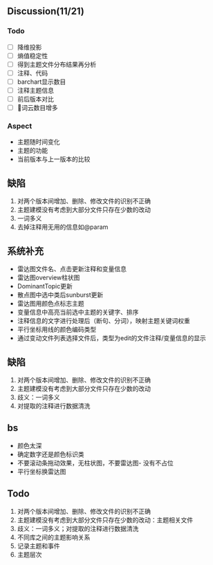 ## Discussion(11/21)
### Todo
- [ ] 降维投影
- [ ] 熵值稳定性
- [ ] 得到主题文件分布结果再分析
- [ ] 注释、代码
- [ ] barchart显示数目
- [ ] 注释主题信息         
- [ ] 前后版本对比
- [ ] 词云数目增多  
### Aspect
- 主题随时间变化
- 主题的功能
- 当前版本与上一版本的比较

## 缺陷
1. 对两个版本间增加、删除、修改文件的识别不正确
2. 主题建模没有考虑到大部分文件只存在少数的改动
3. 一词多义
4. 去掉注释用无用的信息如@param

## 系统补充
- 雷达图文件名、点击更新注释和变量信息
- 雷达图overview柱状图
- DominantTopic更新
- 散点图中选中类后sunburst更新
- 雷达图用颜色点标志主题
- 变量信息中高亮当前选中主题的关键字、排序
- 注释信息的文字进行处理后（断句、分词），映射主题关键词权重
- 平行坐标用线的颜色编码类型
- 通过变动文件列表选择文件后，类型为edit的文件注释/变量信息的显示

## 缺陷
1. 对两个版本间增加、删除、修改文件的识别不正确
2. 主题建模没有考虑到大部分文件只存在少数的改动
3. 歧义：一词多义
4. 对提取的注释进行数据清洗

## bs
- 颜色太深
- 确定数字还是颜色标识类
- 不要滚动条拖动效果，无柱状图，不要雷达图- 没有不占位
- 平行坐标换雷达图

## Todo
1. 对两个版本间增加、删除、修改文件的识别不正确
2. 主题建模没有考虑到大部分文件只存在少数的改动：主题相关文件
3. 歧义：一词多义；对提取的注释进行数据清洗
4. 不同库之间的主题影响关系
5. 记录主题和事件
6. 主题层次
